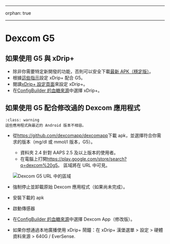 - - -
orphan: true
- - -

# Dexcom G5

## 如果使用 G5 與 xDrip+

-   除非你需要特定新開發的功能，否則可以安全下載[最新 APK（穩定版）](https://xdrip-plus-updates.appspot.com/stable/xdrip-plus-latest.apk)。
-   根據[這些指示](https://navid200.github.io/xDrip/docs/G5-Recommended-Settings.html)設定 xDrip+ 配合 G5。
-   閱讀[xDrip+ 設定頁面](../CompatibleCgms/xDrip.md)來設定 xDrip+。
-   在[ConfigBuilder 的血糖來源](#Config-Builder-bg-source)中選擇 xDrip+。

## 如果使用 G5 配合修改過的 Dexcom 應用程式

```{admonition} Legacy apps
:class: warning
這些應用程式與最近的 Android 版本不相容。  
```

-   從<https://github.com/dexcomapp/dexcomapp>下載 apk，並選擇符合你需求的版本（mg/dl 或 mmol/l 版本，G5）。

    -   資料夾 2.4 針對 AAPS 2.5 及以上版本的使用者。
    -   在電腦上打開<https://play.google.com/store/search?q=dexcom%20g5>。 區域將在 URL 中可見。

    ![Dexcom G5 URL 中的區域](../images/DexcomG5regionURL.PNG)

-   強制停止並卸載原始 Dexcom 應用程式（如果尚未完成）。

-   安裝下載的 apk

-   啟動傳感器

- 在[ConfigBuilder 的血糖來源](#Config-Builder-bg-source)中選擇 Dexcom App（修改版）。

-   如果你想通過本地廣播使用 xDrip+ 鬧鐘：在 xDrip+ 漢堡選單  > 設定 > 硬體資料來源 > 640G / EverSense.
